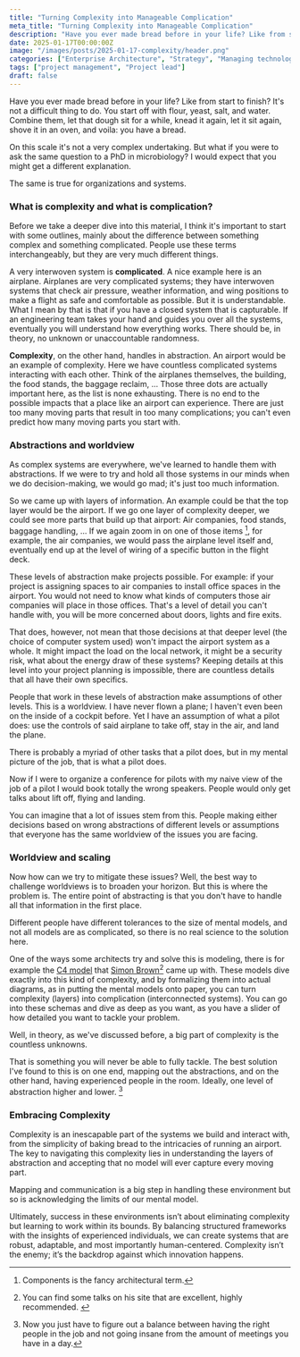 ```yaml
---
title: "Turning Complexity into Manageable Complication"
meta_title: "Turning Complexity into Manageable Complication"
description: "Have you ever made bread before in your life? Like from start to finish? It's not a difficult thing to do. You start off with flour, yeast, salt, and water. Combine them, let that dough sit for a while, knead it again, let it sit again, shove it in an oven, and voila: you have a bread. But it's actually mroe complicated no?"
date: 2025-01-17T00:00:00Z
image: "/images/posts/2025-01-17-complexity/header.png"
categories: ["Enterprise Architecture", "Strategy", "Managing technology"]
tags: ["project management", "Project lead"]
draft: false
---
```


Have you ever made bread before in your life? Like from start to finish? It's not a difficult thing to do. You start off with flour, yeast, salt, and water. Combine them, let that dough sit for a while, knead it again, let it sit again, shove it in an oven, and voila: you have a bread.

On this scale it's not a very complex undertaking. But what if you were to ask the same question to a PhD in microbiology? I would expect that you might get a different explanation. 

The same is true for organizations and systems. 

### What is complexity and what is complication?

Before we take a deeper dive into this material, I think it's important to start with some outlines, mainly about the difference between something complex and something complicated. People use these terms interchangeably, but they are very much different things.

A very interwoven system is **complicated**. A nice example here is an airplane. Airplanes are very complicated systems; they have interwoven systems that check air pressure, weather information, and wing positions to make a flight as safe and comfortable as possible. But it is understandable. What I mean by that is that if you have a closed system that is capturable. If an engineering team takes your hand and guides you over all the systems, eventually you will understand how everything works. There should be, in theory, no unknown or unaccountable randomness. 

**Complexity**, on the other hand, handles in abstraction. An airport would be an example of complexity. Here we have countless complicated systems interacting with each other. Think of the airplanes themselves, the building, the food stands, the baggage reclaim, ... Those three dots are actually important here, as the list is none exhausting. There is no end to the possible impacts that a place like an airport can experience. There are just too many moving parts that result in too many complications; you can't even predict how many moving parts you start with.

### Abstractions and worldview

As complex systems are everywhere, we've learned to handle them with abstractions. If we were to try and hold all those systems in our minds when we do decision-making, we would go mad; it's just too much information.

So we came up with layers of information. An example could be that the top layer would be the airport. If we go one layer of complexity deeper, we could see more parts that build up that airport: Air companies, food stands, baggage handling, ... If we again zoom in on one of those items [^2], for example, the air companies, we would pass the airplane level itself and, eventually end up at the level of wiring of a specific button in the flight deck.

These levels of abstraction make projects possible. For example: if your project is assigning spaces to air companies to install office spaces in the airport. You would not need to know what kinds of computers those air companies will place in those offices. That's a level of detail you can't handle with, you will be more concerned about doors, lights and fire exits.

That does, however, not mean that those decisions at that deeper level (the choice of computer system used) won't impact the airport system as a whole. It might impact the load on the local network, it might be a security risk, what about the energy draw of these systems? Keeping details at this level into your project planning is impossible, there are countless details that all have their own specifics.

People that work in these levels of abstraction make assumptions of other levels. This is a worldview. I have never flown a plane; I haven't even been on the inside of a cockpit before. Yet I have an assumption of what a pilot does: use the controls of said airplane to take off, stay in the air, and land the plane.

There is probably a myriad of other tasks that a pilot does, but in my mental picture of the job, that is what a pilot does.

Now if I were to organize a conference for pilots with my naive view of the job of a pilot I would book totally the wrong speakers. People would only get talks about lift off, flying and landing.

You can imagine that a lot of issues stem from this. People making either decisions based on wrong abstractions of different levels or assumptions that everyone has the same worldview of the issues you are facing.

### Worldview and scaling

Now how can we try to mitigate these issues? Well, the best way to challenge worldviews is to broaden your horizon. But this is where the problem is. The entire point of abstracting is that you don't have to handle all that information in the first place.

Different people have different tolerances to the size of mental models, and not all models are as complicated, so there is no real science to the solution here.

One of the ways some architects try and solve this is modeling, there is for example the [C4 model](https://c4model.com/) that [Simon Brown](https://simonbrown.je/)[^3] came up with. These models dive exactly into this kind of complexity, and by formalizing them into actual diagrams, as in putting the mental models onto paper, you can turn complexity (layers) into complication (interconnected systems). You can go into these schemas and dive as deep as you want, as you have a slider of how detailed you want to tackle your problem.

Well, in theory, as we've discussed before, a big part of complexity is the countless unknowns.

That is something you will never be able to fully tackle. The best solution I've found to this is on one end, mapping out the abstractions, and on the other hand, having experienced people in the room. Ideally, one level of abstraction higher and lower. [^4]

### Embracing Complexity

Complexity is an inescapable part of the systems we build and interact with, from the simplicity of baking bread to the intricacies of running an airport. The key to navigating this complexity lies in understanding the layers of abstraction and accepting that no model will ever capture every moving part.

Mapping and communication is a big step in handling these environment but so is acknowledging the limits of our mental model.

Ultimately, success in these environments isn’t about eliminating complexity but learning to work within its bounds. By balancing structured frameworks with the insights of experienced individuals, we can create systems that are robust, adaptable, and most importantly human-centered. Complexity isn’t the enemy; it’s the backdrop against which innovation happens.

[^1]: I use "all" but should use "all known," as we know that it's next to impossible to know all the moving parts.

[^2]: Components is the fancy architectural term.

[^3]: You can find some talks on his site that are excellent, highly recommended. 

[^4]: Now you just have to figure out a balance between having the right people in the job and not going insane from the amount of meetings you have in a day.

